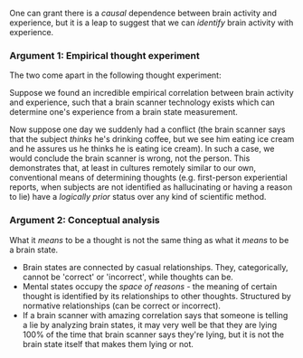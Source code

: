 One can grant there is a *causal* dependence between brain activity and 
experience, but it is a leap to suggest that we can *identify* brain 
activity with experience. 

### Argument 1: Empirical thought experiment
The two come apart in the following thought experiment:

Suppose we found an incredible empirical correlation between brain 
activity and experience, such that a brain scanner technology exists which can 
determine one's experience from a brain state measurement. 

Now suppose one day we suddenly had a conflict (the brain 
scanner says that the subject *thinks* he's drinking coffee, but we see 
him eating ice cream and he assures us he thinks he is eating 
ice cream). In such a case, we would conclude the brain scanner is wrong, not 
the person. This demonstrates that, at least in cultures remotely similar to our 
own, conventional means of determining thoughts (e.g. first-person experiential 
reports, when subjects are not identified as hallucinating or having a reason 
to lie) have a *logically prior* status over any kind of scientific method.

### Argument 2: Conceptual analysis

What it *means* to be a thought is not the same thing as what it *means* to be a 
brain state.

- Brain states are connected by casual relationships. They, categorically, 
  cannot be 'correct' or 'incorrect', while thoughts can be.
- Mental states occupy the *space of reasons* - the meaning of certain 
  thought is identified by its relationships to other thoughts. Structured 
  by normative relationships (can be correct or incorrect).
- If a brain scanner with amazing correlation says that someone is telling a 
  lie by analyzing brain states, it may very well be that they are lying 100% of 
  the time that brain scanner says they're lying, but it is not the brain state 
  itself that makes them lying or not.
